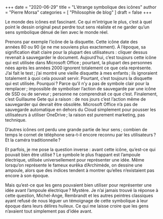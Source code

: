 +++
date        = "2020-06-29"
title       = "L’étrange symbolique des icônes"
author      = "Pierre Morsa"
categories  = [ "Philosophie de blog" ]
draft       = false
+++

Le monde des icônes est fascinant. Ce qui m’intrigue le plus, c’est à quel point le dessin original peut perdre tout sens réaliste et ne garder qu’un sens symbolique dénué de lien avec le monde réel.

Prenons par exemple l’icône de la disquette. Cette icône date des années 80 ou 90 (je ne me souviens plus exactement). À l’époque, sa signification était claire pour la plupart des utilisateurs : cliquer dessus revenait à sauvegarder le document. Aujourd’hui, c’est toujours cette icône qui est utilisée dans Microsoft Office ; pourtant, la plupart des personnes nées après les années 2000 ignorent totalement ce que cela représente. J’ai fait le test ; j’ai montré une vieille disquette à mes enfants ; ils ignoraient totalement à quoi cela pouvait servir. Pourtant, c’est toujours la disquette qui est utilisée. Pourquoi ? Parce qu’il n’y a pas de symbole clair pour la remplacer ; impossible de symboliser l’action de sauvegarde par une icône de SSD ou de serveur ; personne ne comprendrait ce que c’est. Finalement, c’est Guillaume Gete qui a raison : de nos jours c’est l’action même de sauvegarder qui devrait être obsolète. Microsoft Office n’a pas de sauvegarde automatique en dehors du Cloud simplement pour pousser les utilisateurs à utiliser OneDrive ; la raison est purement marketing, pas technique.

D’autres icônes ont perdu une grande partie de leur sens ; combien de temps le cornet de téléphone sera-t-il encore reconnu par les utilisateurs ? Et la caméra traditionnelle ?

Et parfois, je me pose la question inverse : avant cette icône, qu’est-ce qui pouvait bien être utilisé ? Le symbole le plus frappant est l’ampoule électrique, utilisée universellement pour représenter une idée. Même lorsqu’on représente le fameux eurêka d’Archimède, on dessine une ampoule, alors que des indices tendent à montrer qu’elles n’existaient pas encore à son époque.

Mais qu’est-ce que les gens pouvaient bien utiliser pour représenter une idée avant l’ampoule électrique ? Mystère. Je n’ai jamais trouvé la réponse à cette question, Michel-Ange, Rembrandt et les autres peintres classiques ayant refusé de nous léguer un témoignage de cette symbolique à leur époque dans leurs délires huileux. Ce qui me laisse croire que les gens n’avaient tout simplement pas d’idée avant.
